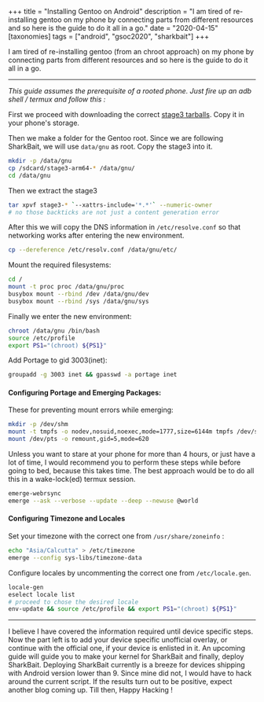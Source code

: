 +++
title = "Installing Gentoo on Android"
description = "I am tired of re-installing gentoo on my phone by connecting parts from different resources and so here is the guide to do it all in a go."
date = "2020-04-15"
[taxonomies]
tags = ["android", "gsoc2020", "sharkbait"]
+++

I am tired of re-installing gentoo (from an chroot approach) on my phone by connecting parts from different resources and so here is the guide to do it all in a go.

------

_This guide assumes the prerequisite of a rooted phone. Just fire up an adb shell / termux and follow this :_

First we proceed with downloading the correct [stage3 tarballs](http://distfiles.gentoo.org/experimental/arm64/). Copy it in your phone's storage.

Then we make a folder for the Gentoo root. Since we are following SharkBait, we will use `data/gnu` as root. Copy the stage3 into it.
   
```bash
mkdir -p /data/gnu
cp /sdcard/stage3-arm64-* /data/gnu/
cd /data/gnu
```

Then we extract the stage3 

```bash
tar xpvf stage3-* `--xattrs-include='*.*'` --numeric-owner
# no those backticks are not just a content generation error
```

After this we will copy the DNS information in `/etc/resolve.conf` so that networking works after entering the new environment.

```bash
cp --dereference /etc/resolv.conf /data/gnu/etc/
```

Mount the required filesystems:
```bash
cd /
mount -t proc proc /data/gnu/proc
busybox mount --rbind /dev /data/gnu/dev
busybox mount --rbind /sys /data/gnu/sys
```

Finally we enter the new environment:
```bash
chroot /data/gnu /bin/bash
source /etc/profile
export PS1="(chroot) ${PS1}"
```

Add Portage to gid 3003(inet):
```bash
groupadd -g 3003 inet && gpasswd -a portage inet
```

#### Configuring Portage and Emerging Packages:

These for preventing mount errors while emerging:
```bash
mkdir -p /dev/shm
mount -t tmpfs -o nodev,nosuid,noexec,mode=1777,size=6144m tmpfs /dev/shm
mount /dev/pts -o remount,gid=5,mode=620
```

Unless you want to stare at your phone for more than 4 hours, or just have a lot of time, I would recommend you to perform these steps while before going to bed, because this takes time. The best approach would be to do all this in a wake-lock(ed) termux session.

```bash
emerge-webrsync
emerge --ask --verbose --update --deep --newuse @world
```
#### Configuring Timezone and Locales

Set your timezone with the correct one from `/usr/share/zoneinfo` :

```bash
echo "Asia/Calcutta" > /etc/timezone
emerge --config sys-libs/timezone-data
```

Configure locales by uncommenting the correct one from `/etc/locale.gen`.

```bash
locale-gen
eselect locale list
# proceed to chose the desired locale
env-update && source /etc/profile && export PS1="(chroot) ${PS1}"
```


---
I believe I have covered the information required until device specific steps. Now the part left is to add your device specific unofficial overlay, or continue with the official one, if your device is enlisted in it. An upcoming guide will guide you to make your kernel for SharkBait and finally, deploy SharkBait. Deploying SharkBait currently is a breeze for devices shipping with Android version lower than 9. Since mine did not, I would have to hack around the current script. If the results turn out to be positive, expect another blog coming up. Till then, Happy Hacking !